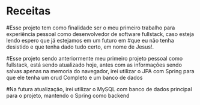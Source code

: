 # Receitas

#Esse projeto tem como finalidade ser o meu primeiro trabalho para experiência pessoal como desenvolvedor de software fullstack, caso esteja lendo espero que já estejamos em um futuro em #que eu não tenha desistido e que tenha dado tudo certo, em nome de Jesus!.


#Esse projeto sendo anteriormente meu primeiro projeto pessoal como fullstack, está sendo atualizado hoje, antes com as informações sendo salvas apenas na memoria do navegador, irei utilizar o JPA com Spring para que ele tenha um crud Completo e um banco de dados

#Na futura atualização, irei utilizar o MySQL com banco de dados principal para o projeto, mantendo o Spring como backend